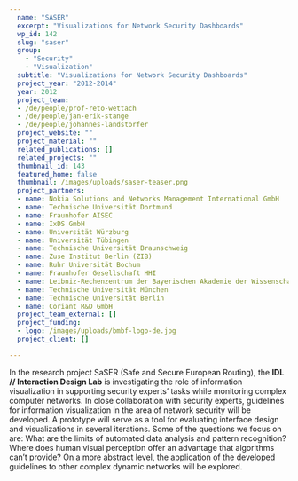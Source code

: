 ```yaml
---
  name: "SASER"
  excerpt: "Visualizations for Network Security Dashboards"
  wp_id: 142
  slug: "saser"
  group: 
    - "Security"
    - "Visualization"
  subtitle: "Visualizations for Network Security Dashboards"
  project_year: "2012-2014"
  year: 2012
  project_team:
  - /de/people/prof-reto-wettach
  - /de/people/jan-erik-stange
  - /de/people/johannes-landstorfer
  project_website: ""
  project_material: ""
  related_publications: []
  related_projects: ""
  thumbnail_id: 143
  featured_home: false
  thumbnail: /images/uploads/saser-teaser.png
  project_partners:
  - name: Nokia Solutions and Networks Management International GmbH
  - name: Technische Universität Dortmund
  - name: Fraunhofer AISEC
  - name: IxDS GmbH
  - name: Universität Würzburg
  - name: Universität Tübingen
  - name: Technische Universität Braunschweig
  - name: Zuse Institut Berlin (ZIB)
  - name: Ruhr Universität Bochum
  - name: Fraunhofer Gesellschaft HHI
  - name: Leibniz-Rechenzentrum der Bayerischen Akademie der Wissenschaften
  - name: Technische Universität München
  - name: Technische Universität Berlin
  - name: Coriant R&D GmbH
  project_team_external: []
  project_funding:
  - logo: /images/uploads/bmbf-logo-de.jpg
  project_client: []

---
```

In the research project SaSER (Safe and Secure European Routing), the **IDL // Interaction Design Lab** is investigating the role of information visualization in supporting security experts’ tasks while monitoring complex computer networks. In close collaboration with security experts, guidelines for information visualization in the area of network security will be developed. A prototype will serve as a tool for evaluating interface design and visualizations in several iterations. Some of the questions we focus on are: What are the limits of automated data analysis and pattern recognition? Where does human visual perception offer an advantage that algorithms can’t provide? On a more abstract level, the application of the developed guidelines to other complex dynamic networks will be explored.